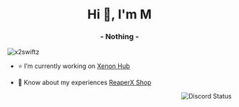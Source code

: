 <h1 align="center">Hi 👋, I'm M</h1>
<h3 align="center">- Nothing -</h3>

<p align="left"> <img src="https://komarev.com/ghpvc/?username=x2swiftz&label=Profile%20views&color=0e75b6&style=flat" alt="x2swiftz" /> </p>

- ⭐ I’m currently working on [Xenon Hub](https://xenonhub.pro)

- 📄 Know about my experiences [ReaperX Shop](https://reaperx.net)

<img align="right" src="https://lanyard.cnrad.dev/api/367888565197078528" alt="Discord Status">
